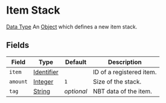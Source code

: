 # Item Stack
[Data Type](../data_types.md)
An [Object](object.md) which defines a new item stack.
## Fields

 | Field | Type | Default | Description | 
|---|---|---|---|
 | `item` | [Identifier](identifier.md) |   | ID of a registered item. | 
 | `amount` | [Integer](integer.md) | `1` | Size of the stack. | 
 | `tag` | [String](string.md) | _optional_ | NBT data of the item. | 

